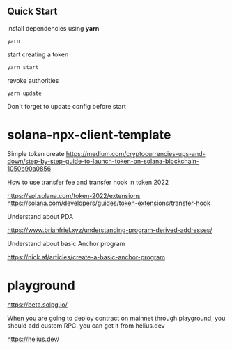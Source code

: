 ## Quick Start

install dependencies using **yarn**

```sh
yarn
```

start creating a token

```sh
yarn start
```

revoke authorities

```sh
yarn update
```


Don't forget to update config before start

# solana-npx-client-template

Simple token create
https://medium.com/cryptocurrencies-ups-and-down/step-by-step-guide-to-launch-token-on-solana-blockchain-1050b90a0856

How to use transfer fee and transfer hook in token 2022

https://spl.solana.com/token-2022/extensions
https://solana.com/developers/guides/token-extensions/transfer-hook

Understand about PDA

https://www.brianfriel.xyz/understanding-program-derived-addresses/

Understand about basic Anchor program

https://nick.af/articles/create-a-basic-anchor-program


# playground
https://beta.solpg.io/

When you are going to deploy contract on mainnet through playground, you should add custom RPC. you can get it from helius.dev

https://helius.dev/

